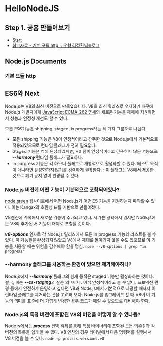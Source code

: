 # HelloNodeJS
## Step 1. 공홈 만들어보기
- [Start](https://nodejs.org/ko/docs/guides/getting-started-guide/) 
- [참고자료 - 기본 모듈 http :: 우형 김정환님블로그](https://jeonghwan-kim.github.io/series/2018/12/02/node-web-2_http.html)

## Node.js Documents
### 기본 모듈 http

## ES6와 Next
Node.js는 [V8](https://v8.dev/)의 최신 버전으로 만들었습니다. V8을 최신 릴리스로 유지하기 때문에 Node.js 개발자에게 [JavaScript ECMA-262 명세](http://www.ecma-international.org/publications/standards/Ecma-262.htm)의 새로운 기능을 제때에 지원하면서 성능과 안정성 개선도 할 수 있다.

 모든 ES6기능은 shipping, staged, in progress라는 세 가지 그룹으로 나뉜다.
  - 모든 shipping 기능은 V8이 안정적이라고 간주한 것으로 Node.js에서 기본적으로 적용되있으므로 런타임 플래그가 전혀 필요없다.
  - Staged 기능은 거의 완성되었지만, V8 팀이 안정적이라고 간주하지 않은 기능으로 ***--harmony*** 런타임 플래그가 필요하다.
  - In porgress 기능은 각 하모니 플래그로 개별적으로 활성화할 수 있다. 테스트 목적이 아니라면 활성화하지 않기를 강력하게 권장한다. : 이 플래그는 V8에서 제공한 것으로 폐기 공지 없이 변경될 수 있다.

### Node.js 버전에 어떤 기능이 기본적으로 포함되어있나?
[node.green](https://node.green/) 웹사이트에서 어떤 Node.js가 어떤 ES 기능을 지원하는지 파악할 수 있다. 이는 Kangax의 호환성 표를 기반으로 만들어졌다.

V8엔진에 계속해서 새로운 기능이 추가되고 있다. 시기는 정확하지 않지만 Node.js에는 V8에 추가된 새 기능이 대체로 포함될 것이다.

***v8-options*** 인자로 각 Node.js 릴리스에서 모든 in progress 기능의 리스트를 볼 수 있다. 이 기능들을 완성되지 않았고 V8에서 제대로 돌아가지 않을 수도 있으므로 이 기능을 사용할 때는 위험을 감수해야 함을 명심.
```node --v8-options | grep "in progress"```

### --harmony 플래그를 사용하는 환경이 있으면 제거해야하나?
Node.js에서 ***--harmony*** 플래그의 현재 동작은 staged 기능만 활성화하는 것이다. 결국, 이는 ***--es-staging***과 같은 의미이다. 아직 안정적이라고 볼 수 없다.
프로덕션 환경 등에서 안전하게 운영하고 싶다면 V8과 Node.js에서 기본적으로 제공할 때까지 이 런타임 플래그를 제거하는 것을 고려해 보자. 
Node.js를 업그레이드 할 때 V8이 이 기능의 의미를 표준에 더 가깝게 변경한 경우 코드가 깨질 수 있으므로 대비해야 한다.

### Node.js의 특정 버전에 포함된 V8의 버전을 어떻게 알 수 있나용?
Node.js에서는 ***process*** 전역 객체를 통해 특정 바이너리에 포함된 모든 의존성과 각 버전의 목록을 쉽게 볼 수 있다. V8 엔진의 경우 터미널에서 다음 명령어를 실행해서 V8 버전을 볼 수 있다.
```node -p process.versions.v8```